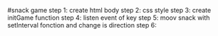 #snack game
step 1: create html body
step 2: css style
step 3:  create initGame function
step 4: listen event of key
step 5: moov snack with setInterval fonction and change is direction
step 6: 